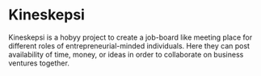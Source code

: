 # Kineskepsi

Kineskepsi is a hobyy project to create a job-board like meeting place for different roles of entrepreneurial-minded individuals. Here they can post availability of time, money, or ideas in order to collaborate on business ventures together.
